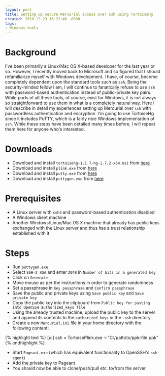 ```yaml
---
layout: post
title: Setting up secure Mercurial access over ssh using TortoiseHg
created: 2010-12-23 16:22:40 -0800
tags:
- Windows tools
---
```

# Background

I've been primarily a Linux/Mac OS X-based developer for the last year or so.
However, I recently moved back to Microsoft and so figured that I should
refamiliarize myself with Windows development. I have, of course, become
completely dependent upon the standard tools such as `ssh`. Being the
security-minded fellow I am, I will continue to fanatically refuse to use `ssh`
with password-based authentication instead of public-private key pairs. While
ports of all these tools, of course, exist for Windows, it is not always so
straightforward to use them in what is a completely natural way. Here I will
describe in detail my experiences setting up Mercurial over `ssh` with
passwordless authentication and encryption. I'm going to use TortoiseHg since it
includes PuTTY, which is a fairly nice Windows implementation of `ssh`. While
these steps have been detailed many times before, I will repeat them here for
anyone who's interested.

# Downloads

* Download and install `tortoisehg-1.1.7-hg-1.7.2-x64.msi` from
[here](http://mercurial.selenic.com/)
* Download and install `plink.exe` from
[here](http://the.earth.li/~sgtatham/putty/latest/x86/plink.exe)
* Download and install `putty.exe` from
[here](http://the.earth.li/~sgtatham/putty/latest/x86/putty.exe)
* Download and install `puttygen.exe` from
[here](http://the.earth.li/~sgtatham/putty/latest/x86/puttygen.exe)

# Prerequisites

* A Linux server with `sshd` and password-based authentication disabled
* A Windows client machine
* Another Windows/Linux/Mac OS X machine that already has public keys exchanged
with the Linux server and thus has a trust relationship established with it

# Steps

* Run `puttygen.exe`
* Select `SSH-2 RSA` and enter `2048` in `Number of bits in a generated key`
* Click on `Generate`
* Move mouse as per the instructions in order to generate randomness
* Set a passphrase in `Key passphrase` and `Confirm passphrase`
* Save the public and private keys using `Save public key` and `Save private
key`
* Copy the public key into the clipboard from `Public key for pasting into
OpenSSH authorized_keys file`
* Using the already trusted machine, upload the public key to the server and
append its contents to the `authorized_keys` in the `.ssh` directory
* Create a new `Mercurial.ini` file in your home directory with the following
content:

{% highlight text %}
[ui]
ssh = TortoisePlink.exe -i "C:/path/to/ppk-file.ppk"
{% endhighlight %}

* Start `Pageant.exe` (which has equivalent functionality to OpenSSH's
`ssh-agent`)
* Add the private key to Pageant
* You should now be able to clone/push/pull etc. to/from the server

